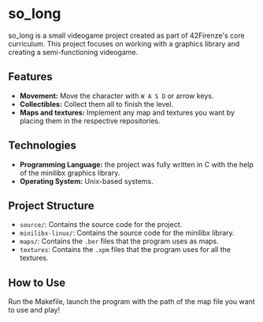 # so_long

so_long is a small videogame project created as part of 42Firenze's core curriculum. This project focuses on working with a graphics library and creating a semi-functioning videogame.

## Features

- **Movement:** Move the character with `W A S D` or arrow keys.
- **Collectibles:** Collect them all to finish the level.
- **Maps and textures:** Implement any map and textures you want by placing them in the respective repositories.

## Technologies

- **Programming Language:** the project was fully written in C with the help of the minilibx graphics library.
- **Operating System:** Unix-based systems.

## Project Structure

- `source/`: Contains the source code for the project.
- `minilibx-linux/`: Contains the source code for the minilibx library.
- `maps/`: Contains the `.ber` files that the program uses as maps.
- `textures`: Contains the `.xpm` files that the program uses for all the textures. 

## How to Use

Run the Makefile, launch the program with the path of the map file you want to use and play!
